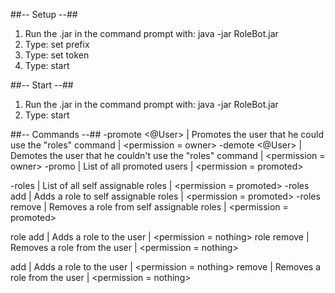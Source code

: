 ##-- Setup --##
1) Run the .jar in the command prompt with: java -jar RoleBot.jar
2) Type: set prefix <prefix>
3) Type: set token <token>
4) Type: start


##-- Start --##
1) Run the .jar in the command prompt with: java -jar RoleBot.jar
2) Type: start

##-- Commands --##
  -promote <@User>    | Promotes the user that he could use the "roles"  command    | <permission = owner>
  -demote <@User>     | Demotes the user that he couldn't use the "roles"  command  | <permission = owner>
  -promo              | List of all promoted users                                  | <permission = promoted>
  
  -roles              | List of all self assignable roles                           | <permission = promoted>
  -roles add <role>   | Adds a role to self assignable roles                        | <permission = promoted>
  -roles remove <role>| Removes a role from self assignable roles                   | <permission = promoted>
  
  role add <role>     | Adds a role to the user                                     | <permission = nothing>
  role remove <role>  | Removes a role from the user                                | <permission = nothing>
  
  add <role>          | Adds a role to the user                                     | <permission = nothing>
  remove <role>       | Removes a role from the user                                | <permission = nothing>
